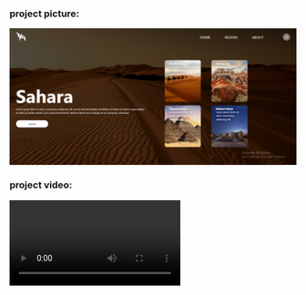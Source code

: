 ### **project picture:**

![project picture](/Sahara.png)

### **project video:**
![project video](/bandicam%202022-11-21%2020-12-55-975.mp4)
